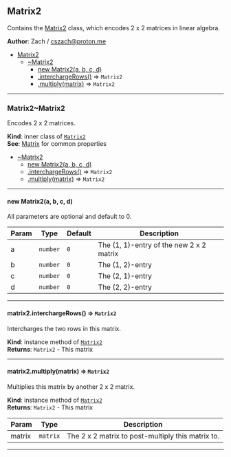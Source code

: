 <a name="module_Matrix2"></a>

## Matrix2
Contains the [Matrix2](./Matrix#module_Matrix2..Matrix2) class, which encodes 2 x 2
matrices in linear algebra.

**Author**: Zach / <cszach@proton.me>  

* [Matrix2](./Matrix#module_Matrix2)
    * [~Matrix2](./Matrix#module_Matrix2..Matrix2)
        * [new Matrix2(a, b, c, d)](#new_module_Matrix2..Matrix2_new)
        * [.interchargeRows()](./Matrix#module_Matrix2..Matrix2+interchargeRows) ⇒ <code>Matrix2</code>
        * [.multiply(matrix)](./Matrix#module_Matrix2..Matrix2+multiply) ⇒ <code>Matrix2</code>


* * *

<a name="module_Matrix2..Matrix2"></a>

### Matrix2~Matrix2
Encodes 2 x 2 matrices.

**Kind**: inner class of [<code>Matrix2</code>](./Matrix#module_Matrix2)  
**See**: [Matrix](./Matrix#module_Matrix..Matrix) for common properties  

* [~Matrix2](./Matrix#module_Matrix2..Matrix2)
    * [new Matrix2(a, b, c, d)](#new_module_Matrix2..Matrix2_new)
    * [.interchargeRows()](./Matrix#module_Matrix2..Matrix2+interchargeRows) ⇒ <code>Matrix2</code>
    * [.multiply(matrix)](./Matrix#module_Matrix2..Matrix2+multiply) ⇒ <code>Matrix2</code>


* * *

<a name="new_module_Matrix2..Matrix2_new"></a>

#### new Matrix2(a, b, c, d)
All parameters are optional and default to 0.


| Param | Type | Default | Description |
| --- | --- | --- | --- |
| a | <code>number</code> | <code>0</code> | The (1, 1)-entry of the new 2 x 2 matrix |
| b | <code>number</code> | <code>0</code> | The (1, 2)-entry |
| c | <code>number</code> | <code>0</code> | The (2, 1)-entry |
| d | <code>number</code> | <code>0</code> | The (2, 2)-entry |


* * *

<a name="module_Matrix2..Matrix2+interchargeRows"></a>

#### matrix2.interchargeRows() ⇒ <code>Matrix2</code>
Intercharges the two rows in this matrix.

**Kind**: instance method of [<code>Matrix2</code>](./Matrix#module_Matrix2..Matrix2)  
**Returns**: <code>Matrix2</code> - This matrix  

* * *

<a name="module_Matrix2..Matrix2+multiply"></a>

#### matrix2.multiply(matrix) ⇒ <code>Matrix2</code>
Multiplies this matrix by another 2 x 2 matrix.

**Kind**: instance method of [<code>Matrix2</code>](./Matrix#module_Matrix2..Matrix2)  
**Returns**: <code>Matrix2</code> - This matrix  

| Param | Type | Description |
| --- | --- | --- |
| matrix | <code>matrix</code> | The 2 x 2 matrix to post-multiply this matrix to. |


* * *


